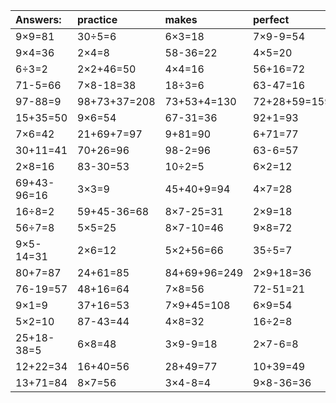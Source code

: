 | Answers: | practice | makes | perfect | ! |
| :--- | :--- | :--- | :--- | :--- |
| 9×9=81 | 30÷5=6 | 6×3=18 | 7×9-9=54 | 5×6=30 | 
| 9×4=36 | 2×4=8 | 58-36=22 | 4×5=20 | 9×5+55=100 | 
| 6÷3=2 | 2×2+46=50 | 4×4=16 | 56+16=72 | 8×5=40 | 
| 71-5=66 | 7×8-18=38 | 18÷3=6 | 63-47=16 | 64+58+93=215 | 
| 97-88=9 | 98+73+37=208 | 73+53+4=130 | 72+28+59=159 | 8+50=58 | 
| 15+35=50 | 9×6=54 | 67-31=36 | 92+1=93 | 20+93+31=144 | 
| 7×6=42 | 21+69+7=97 | 9+81=90 | 6+71=77 | 9×2=18 | 
| 30+11=41 | 70+26=96 | 98-2=96 | 63-6=57 | 75+63+31=169 | 
| 2×8=16 | 83-30=53 | 10÷2=5 | 6×2=12 | 4×4+57=73 | 
| 69+43-96=16 | 3×3=9 | 45+40+9=94 | 4×7=28 | 8×8=64 | 
| 16÷8=2 | 59+45-36=68 | 8×7-25=31 | 2×9=18 | 9×7=63 | 
| 56÷7=8 | 5×5=25 | 8×7-10=46 | 9×8=72 | 6×6-14=22 | 
| 9×5-14=31 | 2×6=12 | 5×2+56=66 | 35÷5=7 | 8×1=8 | 
| 80+7=87 | 24+61=85 | 84+69+96=249 | 2×9+18=36 | 98-59=39 | 
| 76-19=57 | 48+16=64 | 7×8=56 | 72-51=21 | 24÷8=3 | 
| 9×1=9 | 37+16=53 | 7×9+45=108 | 6×9=54 | 34-17=17 | 
| 5×2=10 | 87-43=44 | 4×8=32 | 16÷2=8 | 4×4-14=2 | 
| 25+18-38=5 | 6×8=48 | 3×9-9=18 | 2×7-6=8 | 57-27=30 | 
| 12+22=34 | 16+40=56 | 28+49=77 | 10+39=49 | 12+63=75 | 
| 13+71=84 | 8×7=56 | 3×4-8=4 | 9×8-36=36 | 26+67=93 | 
